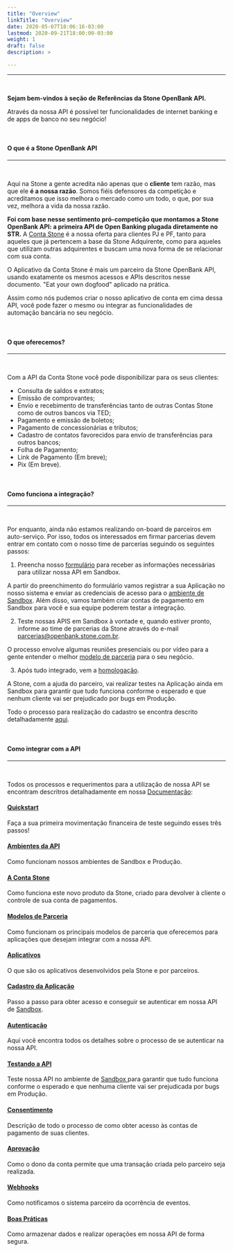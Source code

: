 ```yaml
---
title: "Overview"
linkTitle: "Overview"
date: 2020-05-07T18:06:16-03:00
lastmod: 2020-09-21T18:00:00-03:00
weight: 1
draft: false
description: >

---
```


---
<br>

**Sejam bem-vindos à seção de Referências da Stone OpenBank API.**

Através da nossa API é possível ter funcionalidades de internet banking e de apps de banco no seu negócio!

<br>

#### O que é a Stone OpenBank API
---

<br>

Aqui na Stone a gente acredita não apenas que o **cliente** tem razão, mas que ele **é a nossa razão**. Somos fiéis defensores da competição e acreditamos que isso melhora o mercado como um todo, o que, por sua vez, melhora a vida da nossa razão.

**Foi com base nesse sentimento pró-competição que montamos a Stone OpenBank API: a primeira API de Open Banking plugada diretamente no STR.**
A [Conta Stone](/docs/guias/a-conta-stone/) é a nossa oferta para clientes PJ e PF, tanto para aqueles que já pertencem a base da Stone Adquirente, como para aqueles que utilizam outras adquirentes e buscam uma nova forma de se relacionar com sua conta.
  
O Aplicativo da Conta Stone é mais um parceiro da Stone OpenBank API, usando exatamente os mesmos acessos e APIs descritos nesse documento. \"Eat your own dogfood\" aplicado na prática.

Assim como nós pudemos criar o nosso aplicativo de conta em cima dessa API, você pode fazer o mesmo ou integrar as funcionalidades de automação bancária no seu negócio.

<br>

#### O que oferecemos?
---
<br>

Com a API da Conta Stone você pode disponibilizar para os seus clientes:

* Consulta de saldos e extratos;
* Emissão de comprovantes;
* Envio e recebimento de transferências tanto de outras Contas Stone como de outros bancos via TED;
* Pagamento e emissão de boletos;
* Pagamento de concessionárias e tributos;
* Cadastro de contatos favorecidos para envio de transferências para outros bancos;
* Folha de Pagamento;
* Link de Pagamento (Em breve);
* Pix (Em breve).

<br>

#### Como funciona a integração?
---
<br>

Por enquanto, ainda não estamos realizando on-board de parceiros em auto-serviço. Por isso, todos os interessados em firmar parcerias devem entrar em contato com o nosso time de parcerias seguindo os seguintes passos:

1. Preencha nosso [formulário](https://app.pipefy.com/public/form/Qz4ptt_W/?origem_do_lead=Documenta%C3%A7%C3%A3o) para receber as informações necessárias para utilizar nossa API em Sandbox.

A partir do preenchimento do formulário vamos registrar a sua Aplicação no nosso sistema e enviar as credenciais de acesso para o [ambiente de Sandbox](/docs/guias/stone-openbank-api/ambientes-da-api/). Além disso, vamos também criar contas de pagamento em Sandbox para você e sua equipe poderem testar a integração.

2. Teste nossas APIS em Sandbox à vontade e, quando estiver pronto, informe ao time de parcerias da Stone através do e-mail parcerias@openbank.stone.com.br.

O processo envolve algumas reuniões presenciais ou por vídeo para a gente entender o melhor [modelo de parceria](/docs/guias/a-conta-stone/modelos-de-parceria/) para o seu negócio.

3. Após tudo integrado, vem a [homologação](/docs/guias/integracao/testando-a-api/).

A Stone, com a ajuda do parceiro, vai realizar testes na Aplicação ainda em Sandbox para garantir que tudo funciona conforme o esperado e que nenhum cliente vai ser prejudicado por bugs em Produção.

Todo o processo para realização do cadastro se encontra descrito detalhadamente [aqui](/docs/guias/integracao/cadastro-da-aplicacao/).

<br>

#### Como integrar com a API
---
<br>

Todos os processos e requerimentos para a utilização de nossa API se encontram descritros detalhadamente em nossa [Documentação](/docs/):


#### [Quickstart](/docs/guias/stone-openbank-api/quickstart/)

Faça a sua primeira movimentação financeira de teste seguindo esses três passos!

#### [Ambientes da API](/docs/guias/stone-openbank-api/ambientes-da-api/)

Como funcionam nossos ambientes de Sandbox e Produção.

#### [A Conta Stone](/docs/guias/a-conta-stone/)

Como funciona este novo produto da Stone, criado para devolver à cliente o controle de sua conta de pagamentos.

#### [Modelos de Parceria](/docs/guias/a-conta-stone/modelos-de-parceria/)

Como funcionam os principais modelos de parceria que oferecemos para aplicações que desejam integrar com a nossa API.

#### [Aplicativos](/docs/guias/a-conta-stone/aplicativos/)

O que são os aplicativos desenvolvidos pela Stone e por parceiros.

#### [Cadastro da Aplicação](/docs/guias/integracao/cadastro-da-aplicacao/)

Passo a passo para obter acesso e conseguir se autenticar em nossa API de [Sandbox](/docs/guias/stone-openbank-api/ambientes-da-api/#ambiente-de-sandbox).

#### [Autenticação](/docs/guias/integracao/autenticacao/)

Aqui você encontra todos os detalhes sobre o processo de se autenticar na nossa API.

#### [Testando a API](/docs/guias/integracao/testando-a-api/)

Teste nossa API no ambiente de [Sandbox ](/docs/guias/stone-openbank-api/ambientes-da-api/#ambiente-de-sandbox) para garantir que tudo funciona conforme o esperado e que nenhuma cliente vai ser prejudicada por bugs em Produção.

#### [Consentimento](/docs/guias/integracao/consentimento/)

Descrição de todo o processo de como obter acesso às contas de pagamento de suas clientes.

#### [Aprovação](/docs/guias/integracao/aprovacao/)

Como o dono da conta permite que uma transação criada pelo parceiro seja realizada.

#### [Webhooks](/docs/guias/integracao/webhooks/)

Como notificamos o sistema parceiro da ocorrência de eventos.

#### [Boas Práticas](/docs/guias/integracao/boas-praticas/)

Como armazenar dados e realizar operações em nossa API de forma segura.
